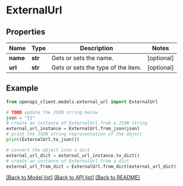 # ExternalUrl


## Properties

Name | Type | Description | Notes
------------ | ------------- | ------------- | -------------
**name** | **str** | Gets or sets the name. | [optional] 
**url** | **str** | Gets or sets the type of the item. | [optional] 

## Example

```python
from openapi_client.models.external_url import ExternalUrl

# TODO update the JSON string below
json = "{}"
# create an instance of ExternalUrl from a JSON string
external_url_instance = ExternalUrl.from_json(json)
# print the JSON string representation of the object
print(ExternalUrl.to_json())

# convert the object into a dict
external_url_dict = external_url_instance.to_dict()
# create an instance of ExternalUrl from a dict
external_url_from_dict = ExternalUrl.from_dict(external_url_dict)
```
[[Back to Model list]](../README.md#documentation-for-models) [[Back to API list]](../README.md#documentation-for-api-endpoints) [[Back to README]](../README.md)


